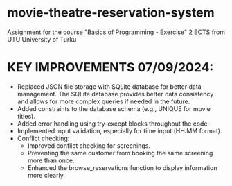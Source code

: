 # movie-theatre-reservation-system
Assignment for the course "Basics of Programming - Exercise" 2 ECTS from UTU University of Turku

# KEY IMPROVEMENTS 07/09/2024:
* Replaced JSON file storage with SQLite database for better data management. The SQLite database provides better data consistency and allows for more complex queries if needed in the future.
* Added constraints to the database schema (e.g., UNIQUE for movie titles).
* Added error handling using try-except blocks throughout the code.
* Implemented input validation, especially for time input (HH:MM format).
* Conflict checking: 
    * Improved conflict checking for screenings.
    * Preventing the same customer from booking the same screening more than once.
    * Enhanced the browse_reservations function to display information more clearly.
